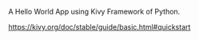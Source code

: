 A Hello World App using Kivy Framework of Python.

https://kivy.org/doc/stable/guide/basic.html#quickstart